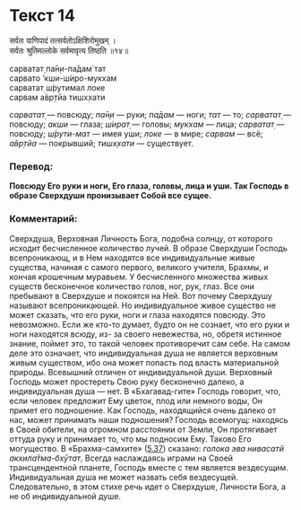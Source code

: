 # Текст 14

सर्वतः पाणिपादं तत्सर्वतोऽक्षिशिरोमुखम् ।  
सर्वतः श्रुतिमल्लोके सर्वमावृत्य तिष्ठति ॥१४॥

сарватат̣ па̄н̣и-па̄дам̇ тат  
сарвато ’кши-ш́иро-мукхам  
сарватат̣ ш́рутимал локе  
сарвам а̄вр̣тйа тишх̣хати

_сарватат̣_ — повсюду; _па̄н̣и_ — руки; _па̄дам_ — ноги; _тат_ — то; _сарватат̣_ — повсюду; _акши_ — глаза; _ш́ират̣_ — головы; _мукхам_ — лица; _сарватат̣_ — повсюду; _ш́рути-мат_ — имея уши; _локе_ — в мире; _сарвам_ — всё; _а̄вр̣тйа_ — покрывший; _тишх̣хати_ — существует.

### Перевод:

**Повсюду Его руки и ноги, Его глаза, головы, лица и уши. Так Господь в образе Сверхдуши пронизывает Собой все сущее.**

### Комментарий:

Сверхдуша, Верховная Личность Бога, подобна солнцу, от которого исходит бесчисленное количество лучей. В образе Сверхдуши Господь всепроникающ, и в Нем находятся все индивидуальные живые существа, начиная с самого первого, великого учителя, Брахмы, и кончая крошечным муравьем. У бесчисленного множества живых существ бесконечное количество голов, ног, рук, глаз. Все они пребывают в Сверхдуше и покоятся на Ней. Вот почему Сверхдушу называют всепроникающей. Но индивидуальное живое существо не может сказать, что его руки, ноги и глаза находятся повсюду. Это невозможно. Если же кто-то думает, будто он не сознает, что его руки и ноги находятся всюду, из- за своего невежества, но, обретя истинное знание, поймет это, то такой человек противоречит сам себе. На самом деле это означает, что индивидуальная душа не является верховным живым существом, ибо она может попасть под власть материальной природы. Всевышний отличен от индивидуальной души. Верховный Господь может простереть Свою руку бесконечно далеко, а индивидуальная душа — нет. В «Бхагавад-гите» Господь говорит, что, если человек предложит Ему цветок, плод или немного воды, Он примет его подношение. Как Господь, находящийся очень далеко от нас, может принимать наши подношения? Господь всемогущ: находясь в Своей обители, на огромном расстоянии от Земли, Он протягивает оттуда руку и принимает то, что мы подносим Ему. Таково Его могущество. В «Брахма-самхите» ([5.37](#)) сказано: _голока эва нивасатй акхила̄тма-бхӯтат̣_. Всегда наслаждаясь играми на Своей трансцендентной планете, Господь вместе с тем является вездесущим. Индивидуальная душа не может назвать себя вездесущей. Следовательно, в этом стихе речь идет о Сверхдуше, Личности Бога, а не об индивидуальной душе.